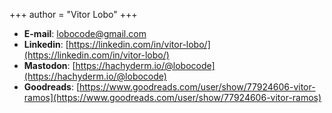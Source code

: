 +++
author = "Vitor Lobo"
+++

* **E-mail**: lobocode@gmail.com
* **Linkedin**: [https://linkedin.com/in/vitor-lobo/](https://linkedin.com/in/vitor-lobo/)
* **Mastodon**: [https://hachyderm.io/@lobocode](https://hachyderm.io/@lobocode)
* **Goodreads**: [https://www.goodreads.com/user/show/77924606-vitor-ramos](https://www.goodreads.com/user/show/77924606-vitor-ramos)

